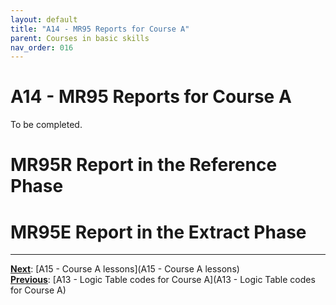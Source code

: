 ```yaml
---
layout: default
title: "A14 - MR95 Reports for Course A"
parent: Courses in basic skills
nav_order: 016
---
```


# A14 - MR95 Reports for Course A

To be completed.  

# MR95R Report in the Reference Phase


# MR95E Report in the Extract Phase


---
**<u>Next</u>**: [A15 - Course A lessons](A15 - Course A lessons)   
**<u>Previous</u>**: [A13 - Logic Table codes for Course A](A13 - Logic Table codes for Course A)  
